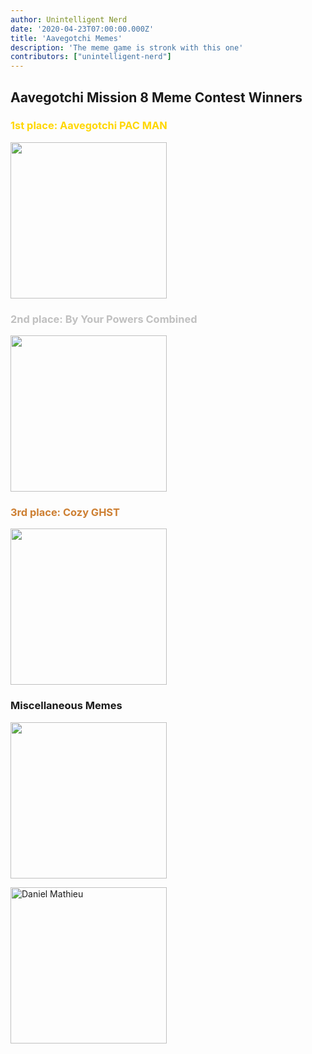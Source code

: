 ```yaml
---
author: Unintelligent Nerd
date: '2020-04-23T07:00:00.000Z'
title: 'Aavegotchi Memes'
description: 'The meme game is stronk with this one'
contributors: ["unintelligent-nerd"]
---
```


## Aavegotchi Mission 8 Meme Contest Winners

### <span style="color:gold">1st place: Aavegotchi PAC MAN</span>

<p><img class="memes" src="/memes/AavegotchiPACMAN.jpg" width = "250">

### <span style="color:silver">2nd place: By Your Powers Combined</span>

<p><img class="memes" src="/memes/byyourpowerscombined.png" width = "250">

### <span style="color:#cd7f32">3rd place: Cozy GHST</span>

<p><img class="memes" src="/memes/CozyGHST.jpg" width = "250">

### Miscellaneous Memes

<p><img class="memes" src="/memes/nickmudgeandvan.png" width = "250">
<p>
<p><img class="memes" src="/memes/danmaiyatang.png" alt = "Daniel Mathieu" width = "250">